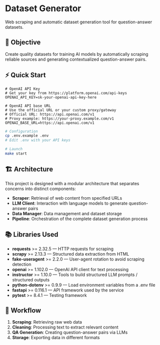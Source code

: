 # Dataset Generator

Web scraping and automatic dataset generation tool for question-answer datasets.

## 🎯 Objective

Create quality datasets for training AI models by automatically scraping reliable sources and generating contextualized question-answer pairs.

## ⚡ Quick Start

```env
# OpenAI API Key
# Get your key from https://platform.openai.com/api-keys
OPENAI_API_KEY=sk-your-openai-api-key-here

# OpenAI API base URL
# Use the official URL or your custom proxy/gateway
# Official URL: https://api.openai.com/v1
# Proxy example: https://your-proxy.example.com/v1
OPENAI_BASE_URL=https://api.openai.com/v1
```

```bash
# Configuration
cp .env.example .env
# Edit .env with your API keys

# Launch
make start
```

## 🏗️ Architecture

This project is designed with a modular architecture that separates concerns into distinct components:

- **Scraper**: Retrieval of web content from specified URLs
- **LLM Client**: Interaction with language models to generate question-answer pairs
- **Data Manager**: Data management and dataset storage
- **Pipeline**: Orchestration of the complete dataset generation process

## 📚 Libraries Used

- **requests** >= 2.32.5 — HTTP requests for scraping
- **scrapy** >= 2.13.3 — Structured data extraction from HTML
- **fake-useragent** >= 2.2.0 — User-agent rotation to avoid scraping detection
- **openai** >= 1.102.0 — OpenAI API client for text processing
- **instructor** >= 1.10.0 — Tools to build structured LLM prompts / structured outputs
- **python-dotenv** >= 0.9.9 — Load environment variables from a .env file
- **fastapi** >= 0.116.1 — API framework used by the service
- **pytest** >= 8.4.1 — Testing framework

## 🔄 Workflow

1. **Scraping**: Retrieving raw web data
2. **Cleaning**: Processing text to extract relevant content
3. **QA Generation**: Creating question-answer pairs via LLMs
4. **Storage**: Exporting data in different formats

